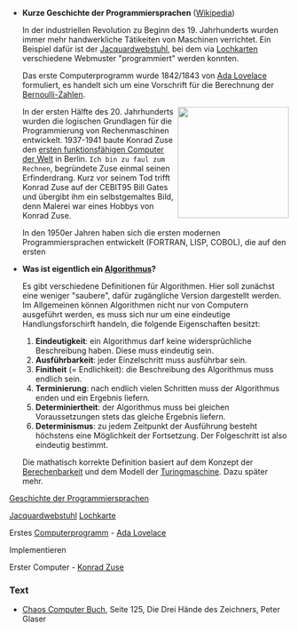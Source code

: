 * **Kurze Geschichte der Programmiersprachen** ([Wikipedia](https://de.wikipedia.org/wiki/Geschichte_der_Programmiersprachen))

    In der industriellen Revolution zu Beginn des 19. Jahrhunderts wurden immer mehr handwerkliche Tätikeiten von Maschinen verrichtet. Ein Beispiel dafür ist der [Jacquardwebstuhl](https://de.wikipedia.org/wiki/Jacquardwebstuhl), bei dem via [Lochkarten](https://de.wikipedia.org/wiki/Lochkarte) verschiedene Webmuster "programmiert" werden konnten.
   
   Das erste Computerprogramm wurde 1842/1843 von [Ada Lovelace](https://de.wikipedia.org/wiki/Ada_Lovelace) formuliert, es handelt sich um eine Vorschrift für die Berechnung der [Bernoulli-Zahlen](https://de.wikipedia.org/wiki/Bernoulli-Zahl).
   
    [<img src="https://oiger.de/wp-content/uploads/ZUSE_GATES_CEBIT95.jpg" width="200" align="right" >](https://de.wikipedia.org/wiki/Konrad_Zuse#Z3_–_der_erste_funktionsfähige_Computer_der_Welt)
    
    In der ersten Hälfte des 20. Jahrhunderts wurden die logischen Grundlagen für die Programmierung von Rechenmaschinen entwickelt. 1937-1941 baute Konrad Zuse den [ersten funktionsfähigen Computer der Welt](https://de.wikipedia.org/wiki/Konrad_Zuse#Z3_–_der_erste_funktionsfähige_Computer_der_Welt) in Berlin. `Ich bin zu faul zum Rechnen`, begründete Zuse einmal seinen Erfinderdrang. Kurz vor seinem Tod trifft Konrad Zuse auf der CEBIT95 Bill Gates und übergibt ihm ein selbstgemaltes Bild, denn Malerei war eines Hobbys von Konrad Zuse.
    
    In den 1950er Jahren haben sich die ersten modernen Programmiersprachen entwickelt (FORTRAN, LISP, COBOL), die auf den ersten 

* **Was ist eigentlich ein [Algorithmus](https://de.wikipedia.org/wiki/Algorithmus)?**

    Es gibt verschiedene Definitionen für Algorithmen. Hier soll zunächst eine weniger "saubere", dafür zugängliche Version dargestellt werden. Im Allgemeinen können Algorithmen nicht nur von Computern ausgeführt werden, es muss sich nur um eine eindeutige Handlungsforschirft handeln, die folgende Eigenschaften besitzt:

    1. **Eindeutigkeit**: ein Algorithmus darf keine widersprüchliche Beschreibung haben. Diese muss eindeutig sein.
    2. **Ausführbarkeit**: jeder Einzelschritt muss ausführbar sein.
    3. **Finitheit** (= Endlichkeit): die Beschreibung des Algorithmus muss endlich sein.
    4. **Terminierung**: nach endlich vielen Schritten muss der Algorithmus enden und ein Ergebnis liefern.
    5. **Determiniertheit**: der Algorithmus muss bei gleichen Voraussetzungen stets das gleiche Ergebnis liefern.
    6. **Determinismus**: zu jedem Zeitpunkt der Ausführung besteht höchstens eine Möglichkeit der Fortsetzung. Der Folgeschritt ist also eindeutig bestimmt.


    Die mathatisch korrekte Definition basiert auf dem Konzept der [Berechenbarkeit](https://de.wikipedia.org/wiki/Berechenbarkeit) und dem Modell der [Turingmaschine](https://de.wikipedia.org/wiki/Turingmaschine). Dazu später mehr.

[Geschichte der Programmiersprachen](https://de.wikipedia.org/wiki/Geschichte_der_Programmiersprachen)

[Jacquardwebstuhl](https://de.wikipedia.org/wiki/Jacquardwebstuhl)
[Lochkarte](https://de.wikipedia.org/wiki/Lochkarte)

Erstes [Computerprogramm](https://de.wikipedia.org/wiki/Computerprogramm) - [Ada Lovelace](https://de.wikipedia.org/wiki/Ada_Lovelace)

Implementieren

Erster Computer - [Konrad Zuse](https://de.wikipedia.org/wiki/Konrad_Zuse)


### Text

* [Chaos Computer Buch](https://monoskop.org/images/b/ba/Wieckmann,_Jürgen_%28ed.%29_-_Das_Chaos_Computer_Buch._Hacking_made_in_Germany_%28German%29.pdf), Seite 125, Die Drei Hände des Zeichners, Peter Glaser

